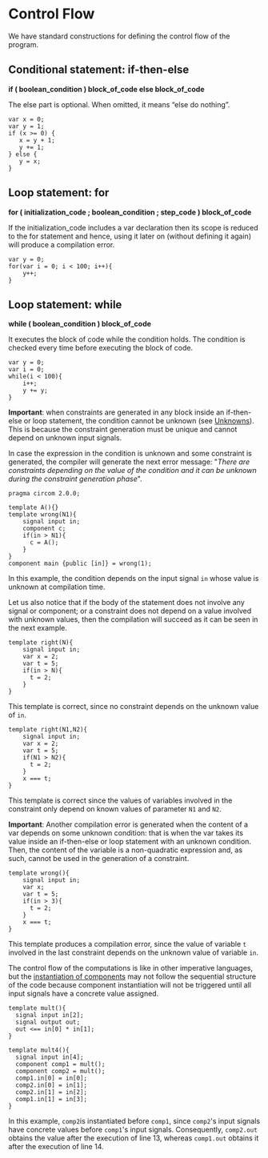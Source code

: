 # Control Flow

We have standard constructions for defining the control flow of the program.

## Conditional statement: if-then-else

**if ( boolean_condition ) block_of_code else block_of_code**

The else part is optional. When omitted, it means “else do nothing”.

```text
var x = 0;
var y = 1;
if (x >= 0) {
   x = y + 1;
   y += 1;
} else {
   y = x;
}
```

## Loop statement: for

**for ( initialization_code ; boolean_condition ; step_code ) block_of_code**

If the initialization_code includes a var declaration then its scope is reduced to the for statement and hence, using it later on (without defining it again) will produce a compilation error.

```text
var y = 0;
for(var i = 0; i < 100; i++){
    y++;
}
```

## Loop statement: while

**while ( boolean_condition ) block_of_code**

It executes the block of code while the condition holds. The condition is checked every time before executing the block of code.

```text
var y = 0;
var i = 0;
while(i < 100){
    i++;
    y += y;
}
```

**Important**: when constraints are generated in any block inside an if-then-else or loop statement, the condition cannot be unknown (see [Unknowns](/circom-language/circom-insight/unknowns)). This is because the constraint generation must be unique and cannot depend on unknown input signals.

In case the expression in the condition is unknown and some constraint is generated, the compiler will generate the next error message: "_There are constraints depending on the value of the condition and it can be unknown during the constraint generation phase_".

```text
pragma circom 2.0.0;

template A(){}
template wrong(N1){
    signal input in;
    component c;
    if(in > N1){
      c = A();
    }
}
component main {public [in]} = wrong(1);
```

In this example, the condition depends on the input signal `in` whose value is unknown at compilation time.

Let us also notice that if the body of the statement does not involve any signal or component; or a constraint does not depend on a value involved with unknown values, then the compilation will succeed as it can be seen in the next example.

```text
template right(N){
    signal input in;
    var x = 2;
    var t = 5;
    if(in > N){
      t = 2;
    }
}
```

This template is correct, since no constraint depends on the unknown value of `in`.

```text
template right(N1,N2){
    signal input in;
    var x = 2;
    var t = 5;
    if(N1 > N2){
      t = 2;
    }
    x === t;
}
```

This template is correct since the values of variables involved in the constraint only depend on known values of parameter `N1` and `N2`.

**Important**: Another compilation error is generated when the content of a var depends on some unknown condition: that is when the var takes its value inside an if-then-else or loop statement with an unknown condition. Then, the content of the variable is a non-quadratic expression and, as such, cannot be used in the generation of a constraint.

```text
template wrong(){
    signal input in;
    var x; 
    var t = 5;
    if(in > 3){
      t = 2;
    }
    x === t;
}
```

This template produces a compilation error, since the value of variable `t` involved in the last constraint depends on the unknown value of variable `in`.

The control flow of the computations is like in other imperative languages, but the [instantiation of components](/circom-language/templates-and-components) may not follow the sequential structure of the code because component instantiation will not be triggered until all input signals have a concrete value assigned.

```text
template mult(){
  signal input in[2];
  signal output out;
  out <== in[0] * in[1];
}

template mult4(){
  signal input in[4];
  component comp1 = mult();
  component comp2 = mult();
  comp1.in[0] = in[0];
  comp2.in[0] = in[1];
  comp2.in[1] = in[2];
  comp1.in[1] = in[3];
}
```

In this example, `comp2`is instantiated before `comp1`, since `comp2`'s input signals have concrete values before `comp1`'s input signals. Consequently, `comp2.out` obtains the value after the execution of line 13, whereas `comp1.out` obtains it after the execution of line 14.

